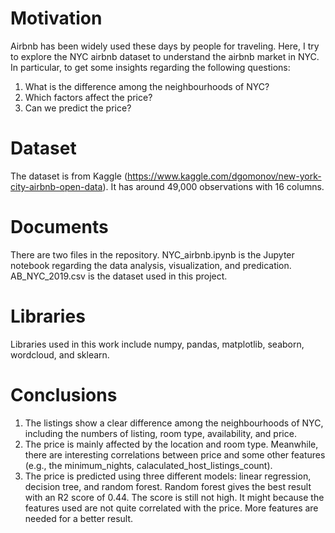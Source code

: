# Motivation

Airbnb has been widely used these days by people for traveling. Here, I try to explore the NYC airbnb dataset to understand the airbnb market in NYC. In particular, to get some insights regarding the following questions:
1. What is the difference among the neighbourhoods of NYC?
2. Which factors affect the price?
3. Can we predict the price?

# Dataset
The dataset is from Kaggle (https://www.kaggle.com/dgomonov/new-york-city-airbnb-open-data). It has around 49,000 observations with 16 columns. 


# Documents
There are two files in the repository. NYC_airbnb.ipynb is the Jupyter notebook regarding the data analysis, visualization, and predication. AB_NYC_2019.csv is the dataset used in this project.


# Libraries
Libraries used in this work include numpy, pandas, matplotlib, seaborn, wordcloud, and sklearn.

# Conclusions
1. The listings show a clear difference among the neighbourhoods of NYC, including the numbers of listing, room type, availability,
and price.
2. The price is mainly affected by the location and room type. Meanwhile, there are interesting correlations between price and 
some other features (e.g., the minimum_nights, calaculated_host_listings_count).
3. The price is predicted using three different models: linear regression, decision tree, and random forest. Random forest gives the best result with an R2 score of 0.44. The score is still not high. It might because the features used are not quite correlated with the price. More features are needed for a better result.
